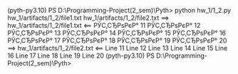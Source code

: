 (pyth-py3.10) PS D:\Programming-Project(2_sem)\Pyth> python hw_1/1_2.py hw_1/artifacts/1_2/file1.txt hw_1/artifacts/1_2/file2.txt
==> hw_1/artifacts/1_2/file1.txt <==
РЎС‚СЂРѕРєР° 11
РЎС‚СЂРѕРєР° 12
РЎС‚СЂРѕРєР° 13
РЎС‚СЂРѕРєР° 14
РЎС‚СЂРѕРєР° 15
РЎС‚СЂРѕРєР° 16
РЎС‚СЂРѕРєР° 17
РЎС‚СЂРѕРєР° 18
РЎС‚СЂРѕРєР° 19
РЎС‚СЂРѕРєР° 20
==> hw_1/artifacts/1_2/file2.txt <==
Line 11
Line 12
Line 13
Line 14
Line 15
Line 16
Line 17
Line 18
Line 19
Line 20
(pyth-py3.10) PS D:\Programming-Project(2_sem)\Pyth>
